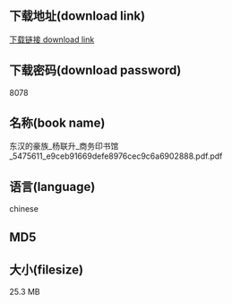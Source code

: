 ## 下载地址(download link)
[下载链接 download link](https://voluble-croquembouche-d321dc.netlify.app/?s=%E4%B8%9C%E6%B1%89%E7%9A%84%E8%B1%AA%E6%97%8F_%E6%9D%A8%E8%81%94%E5%8D%87_%E5%95%86%E5%8A%A1%E5%8D%B0%E4%B9%A6%E9%A6%86_5475611_e9ceb91669defe8976cec9c6a6902888.pdf)

## 下载密码(download password)
8078

## 名称(book name)
东汉的豪族_杨联升_商务印书馆_5475611_e9ceb91669defe8976cec9c6a6902888.pdf.pdf

## 语言(language)
chinese

## MD5


## 大小(filesize)
25.3 MB
